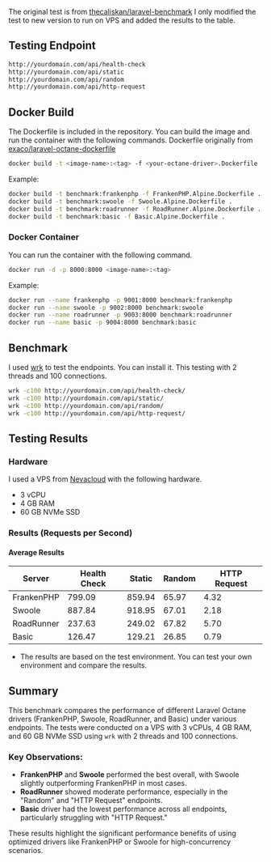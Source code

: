 The original test is from [thecaliskan/laravel-benchmark](https://github.com/thecaliskan/laravel-benchmark)
I only modified the test to new version to run on VPS and added the results to the table.

## Testing Endpoint

```bash
http://yourdomain.com/api/health-check
http://yourdomain.com/api/static
http://yourdomain.com/api/random
http://yourdomain.com/api/http-request
```

## Docker Build

The Dockerfile is included in the repository. You can build the image and run the container with the following commands.
Dockerfile originally from [exaco/laravel-octane-dockerfile](https://github.com/exaco/laravel-octane-dockerfile)

```bash
docker build -t <image-name>:<tag> -f <your-octane-driver>.Dockerfile .
```

Example:

```bash
docker build -t benchmark:frankenphp -f FrankenPHP.Alpine.Dockerfile .
docker build -t benchmark:swoole -f Swoole.Alpine.Dockerfile .
docker build -t benchmark:roadrunner -f RoadRunner.Alpine.Dockerfile .
docker build -t benchmark:basic -f Basic.Alpine.Dockerfile .
```

### Docker Container

You can run the container with the following command.

```bash
docker run -d -p 8000:8000 <image-name>:<tag>
```

Example:

```bash
docker run --name frankenphp -p 9001:8000 benchmark:frankenphp
docker run --name swoole -p 9002:8000 benchmark:swoole
docker run --name roadrunner -p 9003:8000 benchmark:roadrunner
docker run --name basic -p 9004:8000 benchmark:basic
```

## Benchmark

I used [wrk](https://github.com/wg/wrk) to test the endpoints. You can install it.
This testing with 2 threads and 100 connections.

```bash
wrk -c100 http://yourdomain.com/api/health-check/
wrk -c100 http://yourdomain.com/api/static/
wrk -c100 http://yourdomain.com/api/random/
wrk -c100 http://yourdomain.com/api/http-request/
```

## Testing Results

### Hardware

I used a VPS from [Nevacloud](https://nevacloud.com) with the following hardware.

-   3 vCPU
-   4 GB RAM
-   60 GB NVMe SSD

### Results (Requests per Second)

#### Average Results

| Server     | Health Check | Static | Random | HTTP Request |
| ---------- | ------------ | ------ | ------ | ------------ |
| FrankenPHP | 799.09       | 859.94 | 65.97  | 4.32         |
| Swoole     | 887.84       | 918.95 | 67.01  | 2.18         |
| RoadRunner | 237.63       | 249.02 | 67.82  | 5.70         |
| Basic      | 126.47       | 129.21 | 26.85  | 0.79         |

-   The results are based on the test environment. You can test your own environment and compare the results.

## Summary

This benchmark compares the performance of different Laravel Octane drivers (FrankenPHP, Swoole, RoadRunner, and Basic) under various endpoints. The tests were conducted on a VPS with 3 vCPUs, 4 GB RAM, and 60 GB NVMe SSD using `wrk` with 2 threads and 100 connections.

### Key Observations:

-   **FrankenPHP** and **Swoole** performed the best overall, with Swoole slightly outperforming FrankenPHP in most cases.
-   **RoadRunner** showed moderate performance, especially in the "Random" and "HTTP Request" endpoints.
-   **Basic** driver had the lowest performance across all endpoints, particularly struggling with "HTTP Request."

These results highlight the significant performance benefits of using optimized drivers like FrankenPHP or Swoole for high-concurrency scenarios.
